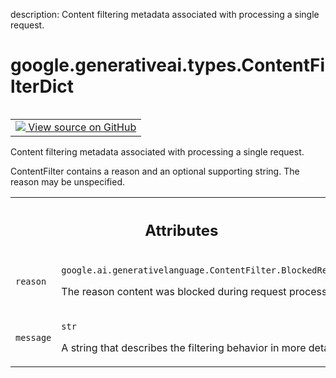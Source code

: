 description: Content filtering metadata associated with processing a single request.

<div itemscope itemtype="http://developers.google.com/ReferenceObject">
<meta itemprop="name" content="google.generativeai.types.ContentFilterDict" />
<meta itemprop="path" content="Stable" />
</div>

# google.generativeai.types.ContentFilterDict

<!-- Insert buttons and diff -->

<table class="tfo-notebook-buttons tfo-api nocontent" align="left">
<td>
  <a target="_blank" href="https://github.com/google/generative-ai-python/blob/master/google/generativeai/types/safety_types.py#L149-L153">
    <img src="https://www.tensorflow.org/images/GitHub-Mark-32px.png" />
    View source on GitHub
  </a>
</td>
</table>



Content filtering metadata associated with processing a single request.

<!-- Placeholder for "Used in" -->
ContentFilter contains a reason and an optional supporting
string. The reason may be unspecified.





<!-- Tabular view -->
 <table class="responsive fixed orange">
<colgroup><col width="214px"><col></colgroup>
<tr><th colspan="2"><h2 class="add-link">Attributes</h2></th></tr>

<tr>
<td>

`reason`<a id="reason"></a>

</td>
<td>

`google.ai.generativelanguage.ContentFilter.BlockedReason`

The reason content was blocked during request
processing.

</td>
</tr><tr>
<td>

`message`<a id="message"></a>

</td>
<td>

`str`

A string that describes the filtering
behavior in more detail.

</td>
</tr>
</table>




